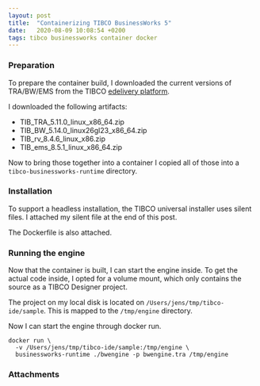 ```yaml
---
layout: post
title:  "Containerizing TIBCO BusinessWorks 5"
date:   2020-08-09 10:08:54 +0200
tags: tibco businessworks container docker
---
```


### Preparation

To prepare the container build, I downloaded the current versions of TRA/BW/EMS from the TIBCO [edelivery platform](https://edelivery.tibco.com/).

I downloaded the following artifacts:

* TIB_TRA_5.11.0_linux_x86_64.zip
* TIB_BW_5.14.0_linux26gl23_x86_64.zip
* TIB_rv_8.4.6_linux_x86.zip
* TIB_ems_8.5.1_linux_x86_64.zip

Now to bring those together into a container I copied all of those into a `tibco-businessworks-runtime` directory.

### Installation

To support a headless installation, the TIBCO universal installer uses silent files. I attached my silent file at the end of this post.

The Dockerfile is also attached.

### Running the engine

Now that the container is built, I can start the engine inside. To get the actual code inside, I opted for a volume mount, which only contains the source as a TIBCO Designer project.

The project on my local disk is located on `/Users/jens/tmp/tibco-ide/sample`. This is mapped to the `/tmp/engine` directory.

Now I can start the engine through docker run.

```
docker run \
  -v /Users/jens/tmp/tibco-ide/sample:/tmp/engine \
  businessworks-runtime ./bwengine -p bwengine.tra /tmp/engine
```

### Attachments

<script src="https://gist.github.com/JensWalter/cecb051dd741f125ff512eeac57e580e.js"></script>